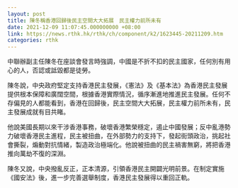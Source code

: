 ```yaml
---
layout: post
title: 陳冬稱香港回歸後民主空間大大拓展　民主權力前所未有
date: 2021-12-09 11:07:45.000000000 +08:00
link: https://news.rthk.hk/rthk/ch/component/k2/1623445-20211209.htm
categories: rthk
---
```


中聯辦副主任陳冬在座談會發言時強調，中國是不折不扣的民主國家，任何別有用心的人，否認或詆毀都是徒勞。

陳冬說，中央政府堅定支持香港民主發展，《憲法》及《基本法》為香港民主發展提供根本保障和廣闊空間，根據香港實際情況，循序漸進地推進民主發展。任何不存偏見的人都能看到，香港在回歸後，民主空間大大拓展，民主權力前所未有，民主發展成就有目共睹。

他說美國長期以來干涉香港事務，破壞香港繁榮穩定，遏止中國發展；反中亂港勢力破壞香港民主進程，民主被扭曲，在外部勢力的支持下，發起街頭政治，挑起社會撕裂，煽動對抗情緒，製造政治極端化。他說被扭曲的民主禍害無窮，將把香港推向萬劫不復的深淵。

陳冬又說，中央撥亂反正，正本清源，引領香港民主開闢光明前景。在制定實施《國安法》後，進一步完善選舉制度，香港民主發展得以重回正軌。
